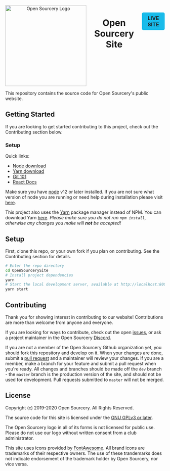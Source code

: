 <div align="center" style="display: flex; text-align: center !important; width: 100%; margin: auto;">
    <img src="https://github.com/opensourceryclub/OpenSourcerySite/blob/dev/static/images/Badge.png" alt="Open Sourcery Logo" width=256 height=256 style="display: block; margin: auto" >
    <h1>Open Sourcery Site</h1>
        <h3>
            <a href="https://opensourceryumd.com" style="display: inline-block; text-align: center; background-color: #18bbea; color: #212529; text-decoration: none; padding: 0.5rem 1rem; border-style: 1px solid #18bbea; border-radius: 5px; font-weight: bold">
                LIVE SITE
            </a>
        </h3>
</div>

This repository contains the source code for Open Sourcery's public website.

## Getting Started

If you are looking to get started contributing to this project, check out the
Contributing section below.

### Setup

Quick links:

- [Node download](https://nodejs.org/en/download/)
- [Yarn download](https://yarnpkg.com/getting-started/install)
- [Git 101](https://product.hubspot.com/blog/git-and-github-tutorial-for-beginners)
- [React Docs](https://reactjs.org/docs)

Make sure you have [node](https://nodejs.org/en/download/) v12 or later installed.
If you are not sure what version of node you are running or need help during
installation please visit [here](https://nodejs.org/en/download/package-manager/). 

This project also uses the [Yarn](https://yarnpkg.com/) package manager instead of NPM.
You can download Yarn [here](https://yarnpkg.com/getting-started/install).
*Please make sure you do not run `npm install`, otherwise any changes you make
will __not__ be accepted!*

## Setup

First, clone this repo, or your own fork if you plan on contributing. See the
Contributing section for details.

```bash
# Enter the repo directory
cd OpenSourcerySite
# Install project dependencies
yarn
# Start the local development server, available at http://localhost:8000
yarn start
```

## Contributing

Thank you for showing interest in contributing to our website! Contributions
are more than welcome from anyone and everyone.

If you are looking for ways to contribute, check out the open [issues](https://github.com/opensourceryclub/OpenSourcerySite/issues),
or ask a project maintainer in the Open Sourcery [Discord](https://discord.gg/BdfcMRk).

If you are not a member of the Open Sourcery Github organization yet, you should
fork this repository and develop on it. When your changes are done, submit a
[pull request](https://github.com/opensourceryclub/OpenSourcerySite/pulls) and a
maintainer will review your changes. If you are a member, make a branch for your
feature and submit a pull request when you're ready. All changes and branches
should be made off the `dev` branch - the `master` branch is the production
version of the site, and should not be used for development. Pull requests
submitted to `master` will not be merged.

## License

Copyright (c) 2019-2020 Open Sourcery. All Rights Reserved.

The source code for this site is licensed under the
[GNU GPLv3 or later](https://raw.githubusercontent.com/opensourceryclub/OpenSourcerySite/dev/LICENSE).

The Open Sourcery logo in all of its forms is not licensed for public use. Please
do not use our logo without written consent from a club administrator.

This site uses icons provided by [FontAwesome](https://fontawesome.com). All brand
icons are trademarks of their respective owners. The use of these trandemarks
does not indicate endorsement of the trademark holder by Open Sourcery, nor vice versa.

